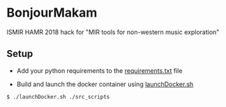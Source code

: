 # BonjourMakam

ISMIR HAMR 2018 hack for "MIR tools for non-western music exploration"

## Setup

* Add your python requirements to the [requirements.txt]() file

* Build and launch the docker container using [launchDocker.sh]()

```bash
$ ./launchDocker.sh ./src_scripts
```
